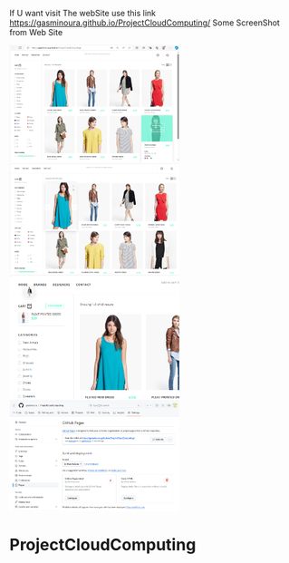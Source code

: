 If U want visit The webSite use this link https://gasminoura.github.io/ProjectCloudComputing/ 
Some ScreenShot from Web Site

<img src="https://github.com/gasminoura/ProjectCloudComputing/blob/main/screenshot/Annotation%202023-11-28%20144953.png" width="300"/>
<img src="https://github.com/gasminoura/ProjectCloudComputing/blob/main/screenshot/Annotation%202023-11-28%20145017.png" width="300"/>

<img src="https://github.com/gasminoura/ProjectCloudComputing/blob/main/screenshot/Annotation%202023-11-28%20145044.png" width="300"/>

<img src="https://github.com/gasminoura/ProjectCloudComputing/blob/main/screenshot/Annotation%202023-11-28%20145128.png" width="300"/>

# ProjectCloudComputing
